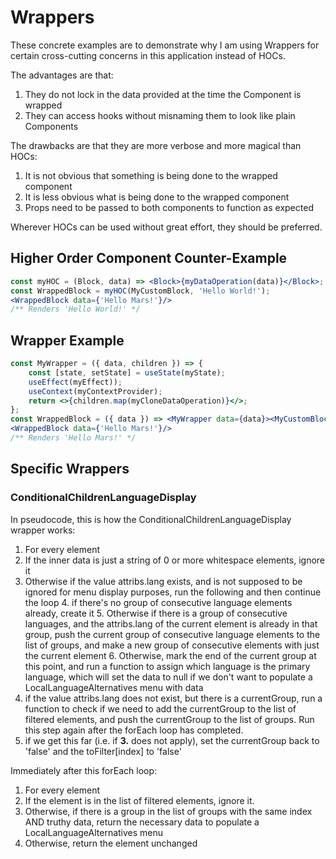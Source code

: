 # Wrappers

These concrete examples are to demonstrate why I am using Wrappers for certain cross-cutting concerns in this application instead of HOCs.

The advantages are that:
1. They do not lock in the data provided at the time the Component is wrapped
2. They can access hooks without misnaming them to look like plain Components

The drawbacks are that they are more verbose and more magical than HOCs:
1. It is not obvious that something is being done to the wrapped component
2. It is less obvious what is being done to the wrapped component
3. Props need to be passed to both components to function as expected

Wherever HOCs can be used without great effort, they should be preferred.

## Higher Order Component Counter-Example

```jsx
const myHOC = (Block, data) => <Block>{myDataOperation(data)}</Block>;
const WrappedBlock = myHOC(MyCustomBlock, 'Hello World!');
<WrappedBlock data={'Hello Mars!'}/>
/** Renders 'Hello World!' */
```

## Wrapper Example

```jsx
const MyWrapper = ({ data, children }) => {
    const [state, setState] = useState(myState);
    useEffect(myEffect));
    useContext(myContextProvider);
    return <>{children.map(myCloneDataOperation)}</>;
};
const WrappedBlock = ({ data }) => <MyWrapper data={data}><MyCustomBlock data={data}></MyCustomBlock></MyWrapper>;
<WrappedBlock data={'Hello Mars!'}/>
/** Renders 'Hello Mars!' */
```

## Specific Wrappers

### ConditionalChildrenLanguageDisplay

In pseudocode, this is how the ConditionalChildrenLanguageDisplay wrapper works:

1. For every element
2. If the inner data is just a string of 0 or more whitespace elements, ignore it
3. Otherwise if the value attribs.lang exists, and is not supposed to be ignored for menu display purposes, run the following and then continue the loop
    4. if there's no group of consecutive language elements already, create it
    5. Otherwise if there is a group of consecutive languages, and the attribs.lang of the current element is already in that group, push the current group of consecutive language elements to the list of groups, and make a new group of consecutive elements with just the current element
    6. Otherwise, mark the end of the current group at this point, and run a function to assign which language is the primary language, which will set the data to null if we don't want to populate a LocalLanguageAlternatives menu with data
7. if the value attribs.lang does not exist, but there is a currentGroup, run a function to check if we need to add the currentGroup to the list of filtered elements, and push the currentGroup to the list of groups. Run this step again after the forEach loop has completed.
8. if we get this far (i.e. if **3.** does not apply), set the currentGroup back to 'false' and the toFilter[index] to 'false'

Immediately after this forEach loop:

1. For every element
2. If the element is in the list of filtered elements, ignore it.
3. Otherwise, if there is a group in the list of groups with the same index AND truthy data, return the necessary data to populate a LocalLanguageAlternatives menu
4. Otherwise, return the element unchanged
